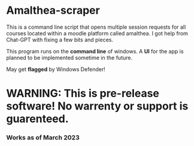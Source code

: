 # Amalthea-scraper
This is a command line script that opens multiple session requests for all courses located within a moodle platform called amalthea. I got help from Chat-GPT with fixing a few bits and pieces.


This program runs on the **command line** of windows. A **UI** for the app is planned to be implemented sometime in the future.

May get **flagged** by Windows Defender!

# WARNING: This is pre-release software! No warrenty or support is guarenteed.

### Works as of March 2023


